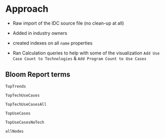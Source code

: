 # Approach

- Raw import of the IDC source file (no clean-up at all)
- Added in industry owners 
- created indexes on all `name` properties

- Ran Calculation queries to help with some of the visualization `Add Use Case Count to Technologies` & `Add Program Count to Use Cases`



## Bloom Report terms

`TopTrends`

`TopTechUseCases`

`TopTechUseCasesAll`

`TopUseCases`

`TopUseCasesNoTech`

`allNodes`





